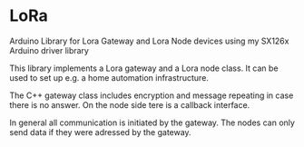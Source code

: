 # LoRa
Arduino Library for Lora Gateway and Lora Node devices using my SX126x Arduino driver library

This library implements a Lora gateway and a Lora node class. It can be used to set up e.g. a
home automation infrastructure.

The C++ gateway class includes encryption and message repeating in case there is no answer.
On the node side tere is a callback interface.

In general all communication is initiated by the gateway. The nodes can only send data if they
were adressed by the gateway. 

